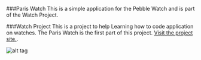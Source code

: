 ###Paris Watch
This is a simple application for the Pebble Watch and is part of the Watch Project. 

###Watch Project
This is a project to help Learning how to code application on watches. The Paris Watch is the first part of this project. [Visit the project site.](http://watch-projet.memoris.xyz).

![alt tag](https://raw.github.com/Msimoneau/paris/master/img/Pebble.png)
